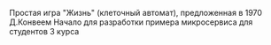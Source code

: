 Простая игра "Жизнь" (клеточный автомат), предложенная в 1970 Д.Конвеем
Начало для разработки примера микросервиса для студентов 3 курса
